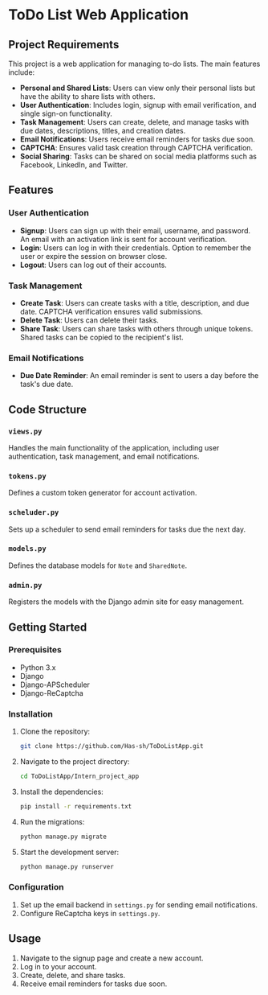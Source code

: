 # ToDo List Web Application

## Project Requirements
This project is a web application for managing to-do lists. The main features include:

- **Personal and Shared Lists**: Users can view only their personal lists but have the ability to share lists with others.
- **User Authentication**: Includes login, signup with email verification, and single sign-on functionality.
- **Task Management**: Users can create, delete, and manage tasks with due dates, descriptions, titles, and creation dates.
- **Email Notifications**: Users receive email reminders for tasks due soon.
- **CAPTCHA**: Ensures valid task creation through CAPTCHA verification.
- **Social Sharing**: Tasks can be shared on social media platforms such as Facebook, LinkedIn, and Twitter.

## Features

### User Authentication
- **Signup**: Users can sign up with their email, username, and password. An email with an activation link is sent for account verification.
- **Login**: Users can log in with their credentials. Option to remember the user or expire the session on browser close.
- **Logout**: Users can log out of their accounts.

### Task Management
- **Create Task**: Users can create tasks with a title, description, and due date. CAPTCHA verification ensures valid submissions.
- **Delete Task**: Users can delete their tasks.
- **Share Task**: Users can share tasks with others through unique tokens. Shared tasks can be copied to the recipient's list.

### Email Notifications
- **Due Date Reminder**: An email reminder is sent to users a day before the task's due date.

## Code Structure

### `views.py`
Handles the main functionality of the application, including user authentication, task management, and email notifications.

### `tokens.py`
Defines a custom token generator for account activation.

### `scheluder.py`
Sets up a scheduler to send email reminders for tasks due the next day.

### `models.py`
Defines the database models for `Note` and `SharedNote`.

### `admin.py`
Registers the models with the Django admin site for easy management.

## Getting Started

### Prerequisites
- Python 3.x
- Django
- Django-APScheduler
- Django-ReCaptcha

### Installation
1. Clone the repository:
    ```bash
    git clone https://github.com/Has-sh/ToDoListApp.git
    ```
2. Navigate to the project directory:
    ```bash
    cd ToDoListApp/Intern_project_app
    ```
3. Install the dependencies:
    ```bash
    pip install -r requirements.txt
    ```
4. Run the migrations:
    ```bash
    python manage.py migrate
    ```
5. Start the development server:
    ```bash
    python manage.py runserver
    ```

### Configuration
1. Set up the email backend in `settings.py` for sending email notifications.
2. Configure ReCaptcha keys in `settings.py`.

## Usage
1. Navigate to the signup page and create a new account.
2. Log in to your account.
3. Create, delete, and share tasks.
4. Receive email reminders for tasks due soon.

